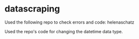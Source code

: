 # datascraping

Used the following repo to check errors and code: helenaschatz

Used the repo's code for changing the datetime data type.